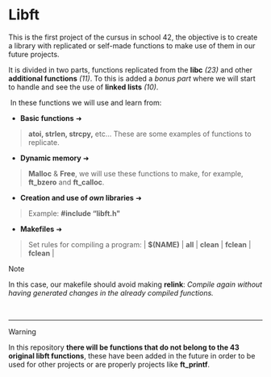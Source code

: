# Libft
This is the first project of the cursus in school 42, the objective is to create a library with replicated or self-made functions to make use of them in our future projects.

It is divided in two parts, functions replicated from the **libc** *(23)* and other **additional functions** *(11)*. To this is added a *bonus part* where we will start to handle and see the use of **linked lists** *(10)*.
  
 ‎ 
In these functions we will use and learn from:

- **Basic functions** ➜
>**atoi, strlen, strcpy,** etc... These are some examples of functions to replicate.

- **Dynamic memory** ➜
>**Malloc** & **Free**, we will use these functions to make, for example, **ft_bzero** and **ft_calloc**.

- **Creation and use of *own* libraries** ➜
>Example: **#include “libft.h"**

- **Makefiles** ➜
> Set rules for compiling a program: | **$(NAME)** | **all** | **clean** | **fclean** | **fclean** |


> [!NOTE]
>In this case, our makefile should avoid making **relink**: *Compile again without having generated changes in the already compiled functions.*

 
 ‎  
 
----
> [!WARNING]
> In this repository **there will be functions that do not belong to the 43 original libft functions**, these have been added in the future in order to be used for other projects or are properly projects like **ft_printf**.
